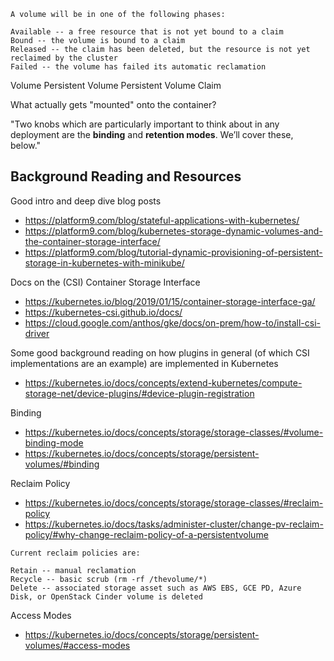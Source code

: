 
```
A volume will be in one of the following phases:

Available -- a free resource that is not yet bound to a claim
Bound -- the volume is bound to a claim
Released -- the claim has been deleted, but the resource is not yet reclaimed by the cluster
Failed -- the volume has failed its automatic reclamation
```

Volume
Persistent Volume
Persistent Volume Claim

What actually gets "mounted" onto the container?

"Two knobs which are particularly important to think about in any deployment are the **binding** and **retention modes**. We’ll cover these, below."

## Background Reading and Resources

Good intro and deep dive blog posts
* https://platform9.com/blog/stateful-applications-with-kubernetes/
* https://platform9.com/blog/kubernetes-storage-dynamic-volumes-and-the-container-storage-interface/
* https://platform9.com/blog/tutorial-dynamic-provisioning-of-persistent-storage-in-kubernetes-with-minikube/

Docs on the (CSI) Container Storage Interface
* https://kubernetes.io/blog/2019/01/15/container-storage-interface-ga/
* https://kubernetes-csi.github.io/docs/
* https://cloud.google.com/anthos/gke/docs/on-prem/how-to/install-csi-driver

Some good background reading on how plugins in general (of which CSI implementations are an example)
are implemented in Kubernetes
* https://kubernetes.io/docs/concepts/extend-kubernetes/compute-storage-net/device-plugins/#device-plugin-registration

Binding
* https://kubernetes.io/docs/concepts/storage/storage-classes/#volume-binding-mode
* https://kubernetes.io/docs/concepts/storage/persistent-volumes/#binding

Reclaim Policy
* https://kubernetes.io/docs/concepts/storage/storage-classes/#reclaim-policy
* https://kubernetes.io/docs/tasks/administer-cluster/change-pv-reclaim-policy/#why-change-reclaim-policy-of-a-persistentvolume


```
Current reclaim policies are:

Retain -- manual reclamation
Recycle -- basic scrub (rm -rf /thevolume/*)
Delete -- associated storage asset such as AWS EBS, GCE PD, Azure Disk, or OpenStack Cinder volume is deleted
```

Access Modes
* https://kubernetes.io/docs/concepts/storage/persistent-volumes/#access-modes
